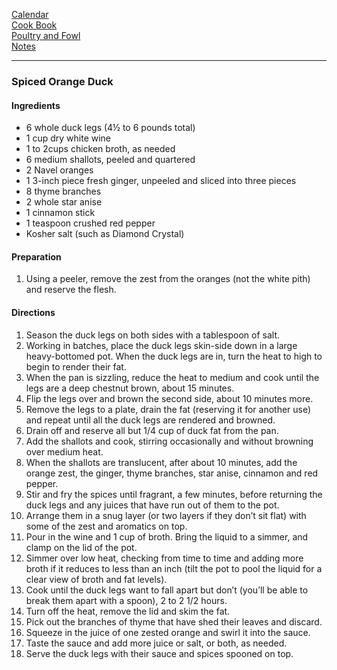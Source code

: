 [Calendar](https://github.com/vmsmith/EDT/blob/master/calendar.md)    
[Cook Book](https://github.com/vmsmith/CookBook/blob/master/README.md)   
[Poultry and Fowl](https://github.com/vmsmith/CookBook/blob/master/poultry_fowl.md)    
[Notes](https://github.com/vmsmith/CookBook/blob/master/notes.md)

-----   

### Spiced Orange Duck   

#### Ingredients   
* 6 whole duck legs (4½ to 6 pounds total)
* 1 cup dry white wine
* 1 to 2cups chicken broth, as needed
* 6 medium shallots, peeled and quartered
* 2 Navel oranges   
* 1 3-inch piece fresh ginger, unpeeled and sliced into three pieces
* 8 thyme branches
* 2 whole star anise
* 1 cinnamon stick
* 1 teaspoon crushed red pepper
* Kosher salt (such as Diamond Crystal)

#### Preparation    
1. Using a peeler, remove the zest from the oranges (not the white pith) and reserve the flesh.


#### Directions    
1. Season the duck legs on both sides with a tablespoon of salt.
2. Working in batches, place the duck legs skin-side down in a large heavy-bottomed pot. When the duck legs are in, turn the heat to high to begin to render their fat.
3. When the pan is sizzling, reduce the heat to medium and cook until the legs are a deep chestnut brown, about 15 minutes.
4. Flip the legs over and brown the second side, about 10 minutes more.
5. Remove the legs to a plate, drain the fat (reserving it for another use) and repeat until all the duck legs are rendered and browned.
6. Drain off and reserve all but 1/4 cup of duck fat from the pan.
7. Add the shallots and cook, stirring occasionally and without browning over medium heat.
8. When the shallots are translucent, after about 10 minutes, add the orange zest, the ginger, thyme branches, star anise, cinnamon and red pepper.
9. Stir and fry the spices until fragrant, a few minutes, before returning the duck legs and any juices that have run out of them to the pot.
10. Arrange them in a snug layer (or two layers if they don’t sit flat) with some of the zest and aromatics on top.   
11. Pour in the wine and 1 cup of broth. Bring the liquid to a simmer, and clamp on the lid of the pot.
12. Simmer over low heat, checking from time to time and adding more broth if it reduces to less than an inch (tilt the pot to pool the liquid for a clear view of broth and fat levels).
13. Cook until the duck legs want to fall apart but don’t (you’ll be able to break them apart with a spoon), 2 to 2 1/2 hours.
14. Turn off the heat, remove the lid and skim the fat.    
15. Pick out the branches of thyme that have shed their leaves and discard.
16. Squeeze in the juice of one zested orange and swirl it into the sauce.
17. Taste the sauce and add more juice or salt, or both, as needed.
18. Serve the duck legs with their sauce and spices spooned on top.
